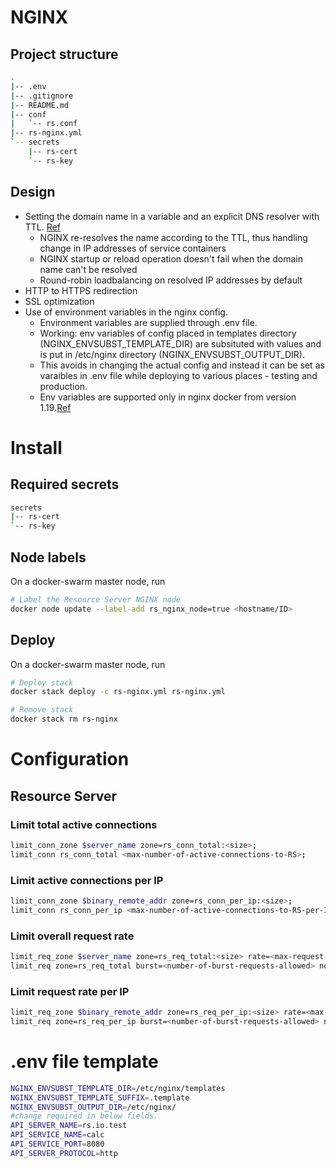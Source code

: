 # NGINX
## Project structure
```sh
.
|-- .env
|-- .gitignore
|-- README.md
|-- conf
|   `-- rs.conf
|-- rs-nginx.yml
`-- secrets
    |-- rs-cert
    `-- rs-key

```

## Design
* Setting the domain name in a variable and an explicit DNS resolver with TTL. [Ref](https://www.nginx.com/blog/dns-service-discovery-nginx-plus/#Methods-for-Service-Discovery-with-DNS-for-NGINX-and-NGINX%C2%A0Plus)
    * NGINX re-resolves the name according to the TTL, thus handling change in IP addresses of service containers
    * NGINX startup or reload operation doesn't fail when the domain name can't be resolved
    * Round-robin loadbalancing on resolved IP addresses by default
* HTTP to HTTPS redirection
* SSL optimization
* Use of environment variables in the nginx config.
    * Environment variables are supplied through .env file.
    * Working: env variables of config  placed in  templates directory (NGINX_ENVSUBST_TEMPLATE_DIR) are subsituted with
      values and is put in /etc/nginx directory (NGINX_ENVSUBST_OUTPUT_DIR).
    * This avoids in changing the actual config and instead it can be set as varaibles in .env file
       while deploying to various places - testing and production.
    * Env variables are supported only in  nginx docker from version 1.19.[Ref](https://hub.docker.com/_/nginx)

# Install

## Required secrets
```sh
secrets
|-- rs-cert
`-- rs-key
```

## Node labels
On a docker-swarm master node, run
```sh
# Label the Resource Server NGINX node
docker node update --label-add rs_nginx_node=true <hostname/ID>

```

## Deploy
On a docker-swarm master node, run
```sh
# Deploy stack
docker stack deploy -c rs-nginx.yml rs-nginx.yml

# Remove stack
docker stack rm rs-nginx
```

# Configuration

## Resource Server
### Limit total active connections
```sh
limit_conn_zone $server_name zone=rs_conn_total:<size>;
limit_conn rs_conn_total <max-number-of-active-connections-to-RS>;
```
### Limit active connections per IP
```sh
limit_conn_zone $binary_remote_addr zone=rs_conn_per_ip:<size>;
limit_conn rs_conn_per_ip <max-number-of-active-connections-to-RS-per-IP>;
```
### Limit overall request rate
```sh
limit_req_zone $server_name zone=rs_req_total:<size> rate=<max-request-rate-to-RS>;
limit_req zone=rs_req_total burst=<number-of-burst-requests-allowed> nodelay;
```
### Limit request rate per IP
```sh
limit_req_zone $binary_remote_addr zone=rs_req_per_ip:<size> rate=<max-request-rate-to-RS-per-IP>r/s;
limit_req zone=rs_req_per_ip burst=<number-of-burst-requests-allowed> nodelay;
```
# .env file template

```sh
NGINX_ENVSUBST_TEMPLATE_DIR=/etc/nginx/templates
NGINX_ENVSUBST_TEMPLATE_SUFFIX=.template
NGINX_ENVSUBST_OUTPUT_DIR=/etc/nginx/
#change required in below fields.
API_SERVER_NAME=rs.io.test
API_SERVICE_NAME=calc
API_SERVICE_PORT=8080
API_SERVER_PROTOCOL=http

```
